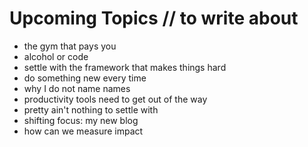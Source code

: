 # Upcoming Topics // to write about

 * the gym that pays you
 * alcohol or code
 * settle with the framework that makes things hard
 * do something new every time
 * why I do not name names
 * productivity tools need to get out of the way
 * pretty ain't nothing to settle with
 * shifting focus: my new blog
 * how can we measure impact